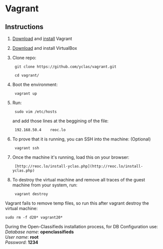 # Vagrant

## Instructions

1. [Download](http://www.vagrantup.com/downloads) and [install](https://docs.vagrantup.com/v2/installation/index.html) Vagrant

2. [Download](https://www.virtualbox.org/wiki/Downloads) and install VirtualBox

3. Clone repo:

        git clone https://github.com/yclas/vagrant.git
    
        cd vagrant/

4. Boot the environment:

        vagrant up

5. Run:

        sudo vim /etc/hosts

    and add those lines at the beggining of the file:

        192.168.50.4    reoc.lo

6. To prove that it is running, you can SSH into the machine: (Optional)

        vagrant ssh

7. Once the machine it's running, load this on your browser:

        [http://reoc.lo/install-yclas.php](http://reoc.lo/install-yclas.php)

8. To destroy the virtual machine and remove all traces of the guest machine from your system, run: 

        vagrant destroy

Vagrant fails to remove temp files, so run this after vagrant destroy the virtual machine:

    sudo rm -f d20* vagrant20*


During the Open-Classifieds installation process, for DB Configuration use:<br>
_Database name_: **openclassifieds** <br>
_User name_: **root**<br> 
_Password_: **1234**




